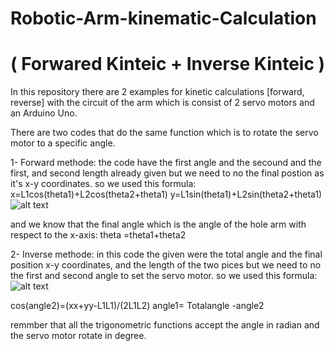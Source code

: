 # Robotic-Arm-kinematic-Calculation
# ( Forwared Kinteic + Inverse Kinteic )
In this repository there are 2 examples for kinetic calculations [forward, reverse] with the circuit of the arm which is consist of 2 servo motors and an Arduino Uno.

There are two codes that do the same function which is to rotate the servo motor to a specific angle.

1- Forward methode: the code have the first angle and the secound and the first, and second length already given but we need to no the final postion as it's x-y coordinates. so we used this formula: x=L1cos(theta1)+L2cos(theta2+theta1) y=L1sin(theta1)+L2sin(theta2+theta1)
![alt text]()

and we know that the final angle which is the angle of the hole arm with respect to the x-axis: theta =theta1+theta2

2- Inverse methode: in this code the given were the total angle and the final position x-y coordinates, and the length of the two pices but we need to no the first and second angle to set the servo motor. so we used this formula:
![alt text](https://github.com/Memo5679/Robotic-Arm-kinematic-calculation-and-design-robotic-arm-/blob/master/The%20graph%20of%20inverse%20kinematic.jpg)

cos(angle2)=(xx+yy-L1L1)/(2L1L2) angle1= Totalangle -angle2

remmber that all the trigonometric functions accept the angle in radian and the servo motor rotate in degree.
